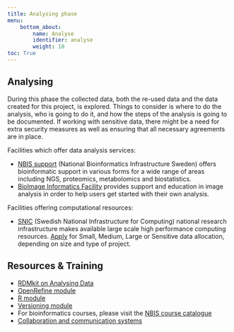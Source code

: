 ```yaml
---
title: Analysing phase
menu:
    bottom_about:
        name: Analyse
        identifier: analyse
        weight: 10
toc: True
---
```


## Analysing
<!-- About/intro to the phase -->
During this phase the collected data, both the re-used data and the data created for this project, is explored. Things to consider is where to do the analysis, who is going to do it, and how the steps of the analysis is going to be documented. If working with sensitive data, there might be a need for extra security measures as well as ensuring that all necessary agreements are in place.

Facilities which offer data analysis services:
* [NBIS support](https://nbis.se/support) (National Bioinformatics Infrastructure Sweden) offers bioinformatic support in various forms for a wide range of areas including NGS, proteomics, metabolomics and biostatistics.
* [BioImage Informatics Facility](https://www.scilifelab.se/facilities/bioimage-informatics/) provides support and education in image analysis in order to help users get started with their own analysis.

Facilities offering computational resources:
* [SNIC](https://www.snic.se/) (Swedish National Infrastructure for Computing) national research infrastructure makes available large scale high performance computing resources. [Apply](https://www.snic.se/allocations/compute/) for Small, Medium, Large or Sensitive data allocation, depending on size and type of project.

## Resources & Training
* [RDMkit on Analysing Data](https://rdmkit.elixir-europe.org/analysing)
* [OpenRefine module](https://nbisweden.github.io/module-openrefine-dm-practices/)
* [R module](https://nbisweden.github.io/module-r-intro-dm-practices/)
* [Versioning module](https://nbisweden.github.io/module-versioning-dm-practices/)
* For bioinformatics courses, please visit the [NBIS course catalogue](https://uppsala.instructure.com/courses/48087/pages/nbis-training-catalogue)
* [Collaboration and communication systems](https://www.scilifelab.se/community-pages/systems-data#collaboration)

